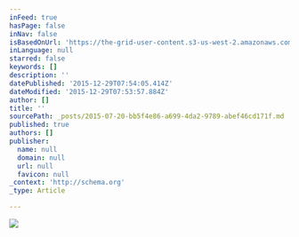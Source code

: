 ```yaml
---
inFeed: true
hasPage: false
inNav: false
isBasedOnUrl: 'https://the-grid-user-content.s3-us-west-2.amazonaws.com/bb7d8a49-dd03-4c33-80ae-74cdaf58c1ca.jpg'
inLanguage: null
starred: false
keywords: []
description: ''
datePublished: '2015-12-29T07:54:05.414Z'
dateModified: '2015-12-29T07:53:57.884Z'
author: []
title: ''
sourcePath: _posts/2015-07-20-bb5f4e86-a699-4da2-9789-abef46cd171f.md
published: true
authors: []
publisher:
  name: null
  domain: null
  url: null
  favicon: null
_context: 'http://schema.org'
_type: Article

---
```

![](https://s3-us-west-2.amazonaws.com/the-grid-img/p/b2fe28c6c7e27d7d1bf4f71a248bb8358eaf0b0e.jpg)